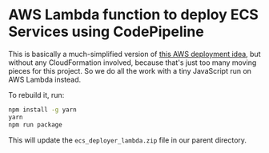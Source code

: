 # AWS Lambda function to deploy ECS Services using CodePipeline

This is basically a much-simplified version
of [this AWS deployment idea][aws_version], but without any CloudFormation
involved, because that's just too many moving pieces for this project.  So
we do all the work with a tiny JavaScript run on AWS Lambda instead.

To rebuild it, run:

```sh
npm install -g yarn
yarn
npm run package
```

This will update the `ecs_deployer_lambda.zip` file in our parent
directory.

[aws_version]: https://aws.amazon.com/blogs/compute/continuous-deployment-to-amazon-ecs-using-aws-codepipeline-aws-codebuild-amazon-ecr-and-aws-cloudformation/
